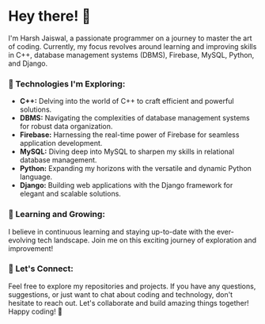 # Hey there! 👋 
I'm Harsh Jaiswal, a passionate programmer on a journey to master the art of coding. Currently, my focus revolves around learning and improving skills in C++, database management systems (DBMS), Firebase, MySQL, Python, and Django.

### 🔧 Technologies I'm Exploring:
- **C++:** Delving into the world of C++ to craft efficient and powerful solutions.
- **DBMS:** Navigating the complexities of database management systems for robust data organization.
- **Firebase:** Harnessing the real-time power of Firebase for seamless application development.
- **MySQL:** Diving deep into MySQL to sharpen my skills in relational database management.
- **Python:** Expanding my horizons with the versatile and dynamic Python language.
- **Django:** Building web applications with the Django framework for elegant and scalable solutions.

### 🌱 Learning and Growing:
I believe in continuous learning and staying up-to-date with the ever-evolving tech landscape. Join me on this exciting journey of exploration and improvement!

### 🚀 Let's Connect:
Feel free to explore my repositories and projects. If you have any questions, suggestions, or just want to chat about coding and technology, don't hesitate to reach out. Let's collaborate and build amazing things together!
Happy coding! 🚀
